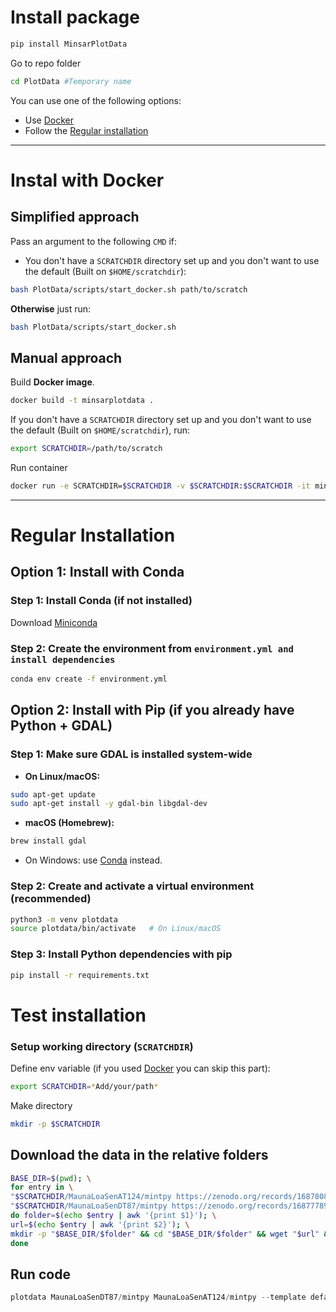 # Install package
```bash
pip install MinsarPlotData
```
Go to repo folder
```bash
cd PlotData #Temporary name
```
You can use one of the following options:
- Use [Docker](https://github.com/geodesymiami/PlotData/blob/main/docs/installation.md#instal-with-docker)
- Follow the [Regular installation](https://github.com/geodesymiami/PlotData/blob/main/docs/installation.md#regular-installation)

---
# Instal with Docker
## Simplified approach
Pass an argument to the following `CMD` if:
- You don't have a `SCRATCHDIR` directory set up and you don't want to use the default (Built on `$HOME/scratchdir`):
```bash
bash PlotData/scripts/start_docker.sh path/to/scratch
```
**Otherwise** just run:
```bash
bash PlotData/scripts/start_docker.sh
```
## Manual approach
Build **Docker image**.
```bash
docker build -t minsarplotdata .
```
If you don't have a `SCRATCHDIR` directory set up and you don't want to use the default (Built on `$HOME/scratchdir`), run:
```bash
export SCRATCHDIR=/path/to/scratch
```
Run container
```bash
docker run -e SCRATCHDIR=$SCRATCHDIR -v $SCRATCHDIR:$SCRATCHDIR -it minsarplotdata
```
---
# Regular Installation
## Option 1: Install with Conda

### Step 1: Install Conda (if not installed)
Download [Miniconda](https://docs.conda.io/en/latest/miniconda.html)

### Step 2: Create the environment from `environment.yml and install dependencies`
```bash
conda env create -f environment.yml
```

## Option 2: Install with Pip (if you already have Python + GDAL)

### Step 1: Make sure GDAL is installed system-wide
- **On Linux/macOS:**
```bash
sudo apt-get update
sudo apt-get install -y gdal-bin libgdal-dev
```

- **macOS (Homebrew):**
```bash
brew install gdal
```

-	On Windows: use [Conda](https://github.com/geodesymiami/PlotData/blob/main/docs/installation.md#option-1-install-with-conda) instead.

### Step 2: Create and activate a virtual environment (recommended)
```bash
python3 -m venv plotdata
source plotdata/bin/activate   # On Linux/macOS
```

### Step 3: Install Python dependencies with pip
```bash
pip install -r requirements.txt
```

# Test installation

### Setup working directory (`SCRATCHDIR`)
Define env variable (if you used [Docker](https://github.com/geodesymiami/PlotData/blob/main/docs/installation.md#instal-with-docker) you can skip this part):
```bash
export SCRATCHDIR=*Add/your/path*
```
Make directory
```bash
mkdir -p $SCRATCHDIR
```

## Download the data in the relative folders
```bash
BASE_DIR=$(pwd); \
for entry in \
"$SCRATCHDIR/MaunaLoaSenAT124/mintpy https://zenodo.org/records/16878080/files/S1_IW23_124_0059_0063_20150530_XXXXXXXX_N18623_N20314_W156162_W154265.he5?download=1" \
"$SCRATCHDIR/MaunaLoaSenDT87/mintpy https://zenodo.org/records/16877789/files/S1_IW12_087_0527_0531_20141116_XXXXXXXX_N18797_N20241_W156282_W154398.he5?download=1"; \
do folder=$(echo $entry | awk '{print $1}'); \
url=$(echo $entry | awk '{print $2}'); \
mkdir -p "$BASE_DIR/$folder" && cd "$BASE_DIR/$folder" && wget "$url" && cd "$BASE_DIR"; \
done
```

## Run code
```python
plotdata MaunaLoaSenDT87/mintpy MaunaLoaSenAT124/mintpy --template default  --period 20181001:20191031 --ref-lalo 19.50068 -155.55856 --resolution '01s' --contour 2 --lalo 19.461,-155.558 --num-vectors 40
```















